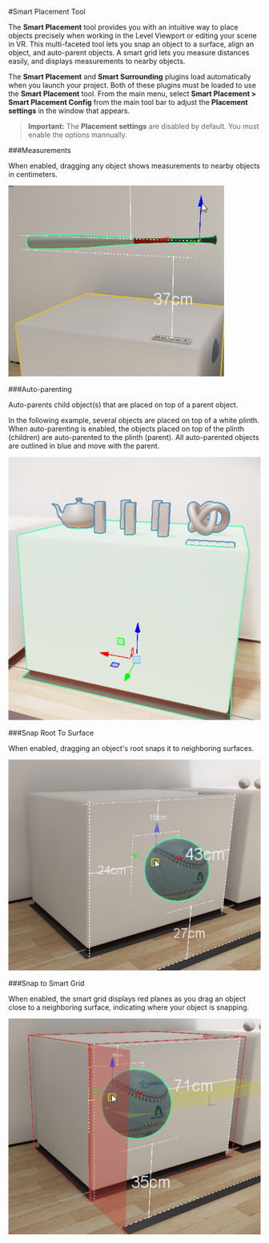 #Smart Placement Tool

The **Smart Placement** tool provides you with an intuitive way to place objects precisely when working in the Level Viewport or editing your scene in VR. This multi-faceted tool lets you snap an object to a surface, align an object, and auto-parent objects. A smart grid lets you measure distances easily, and displays measurements to nearby objects.

The **Smart Placement** and **Smart Surrounding** plugins load automatically when you launch your project. Both of these plugins must be loaded to use the **Smart Placement** tool. From the main menu, select **Smart Placement > Smart Placement Config** from the main tool bar to adjust the **Placement settings** in the window that appears.

>**Important:** The **Placement settings** are disabled by default. You must enable the options mannually.

###Measurements

When enabled, dragging any object shows measurements to nearby objects in centimeters.

![](../../images/smart_placement_measure.png)

###Auto-parenting

Auto-parents child object(s) that are placed on top of a parent object.

In the following example, several objects are placed on top of a white plinth. When auto-parenting is enabled, the objects placed on top of the plinth (children) are auto-parented to the plinth (parent). All auto-parented objects are outlined in blue and move with the parent.

![](../../images/smart_placement_autoParent.png)

###Snap Root To Surface

When enabled, dragging an object's root snaps it to neighboring surfaces.

![](../../images/smart_placement_surfaceSnap.png)

###Snap to Smart Grid

When enabled, the smart grid displays red planes as you drag an object close to a neighboring surface, indicating where your object is snapping.

![](../../images/smart_placement_smartGrid.png)
